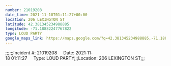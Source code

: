 ```yaml
---
number: 21019208
date_time: 2021-11-18T01:11:27+00:00
location: 206 LEXINGTON ST
latitude: 42.381345234988885
longitude: -71.18882247767822
type: LOUD PARTY
google_maps_link: https://maps.google.com/?q=42.381345234988885,-71.18882247767822
---
```


;;;;;;Incident #: 21019208     Date: 2021‐11‐18 01:11:27     Type: LOUD PARTY;;;Location: 206 LEXINGTON ST;;;
